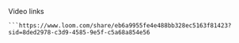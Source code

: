 Video links
```https://www.loom.com/share/45a139ab001a4ba48a5447cf9ea3255c?sid=ef3dcd4b-9d38-45b2-bd7d-f1b9a0774333
```https://www.loom.com/share/eb6a9955fe4e488bb328ec5163f81423?sid=8ded2978-c3d9-4585-9e5f-c5a68a854e56
